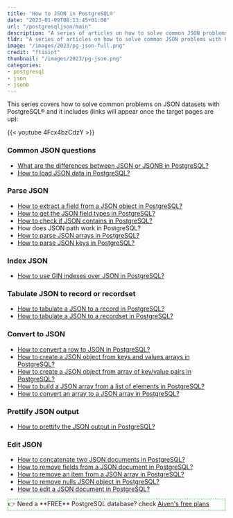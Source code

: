 ```yaml
---
title: 'How to JSON in PostgreSQL®'
date: "2023-01-09T08:13:45+01:00"
url: "/postgresqljson/main"
description: "A series of articles on how to solve common JSON problems with PostgreSQL®"
tldr: "A series of articles on how to solve common JSON problems with PostgreSQL®"
image: "/images/2023/pg-json-full.png"
credit: "ftisiot"
thumbnail: "/images/2023/pg-json.png"
categories:
- postgresql
- json
- jsonb
---
```


This series covers how to solve common problems on JSON datasets with PostgreSQL® and it includes (links will appear once the target pages are up):

<!--more-->

{{< youtube 4Fcx4bzCdzY >}} 

### Common JSON questions

* [What are the differences between JSON or JSONB in PostgreSQL?](/postgresqljson/what-are-the-differences-json-jsonb-postgresql)
* [How to load JSON data in PostgreSQL?](/postgresqljson/how-to-load-json-postgresql)

### Parse JSON

* [How to extract a field from a JSON object in PostgreSQL?](/postgresqljson/how-to-extract-field-from-json-postgresql)
* [How to get the JSON field types in PostgreSQL?](/postgresqljson/how-to-get-json-field-types-postgresql)
* [How to check if JSON contains in PostgreSQL?](/postgresqljson/how-to-check-JSON-contains-postgresql)
* How does JSON path work in PostgreSQL?
* [How to parse JSON arrays in PostgreSQL?](/postgresqljson/how-to-parse-json-arrays-in-postgresql)
* [How to parse JSON keys in PostgreSQL?](/postgresqljson/how-to-parse-json-keys-postgresql)

### Index JSON

* [How to use GIN indexes over JSON in PostgreSQL?](/postgresqljson/how-to-index-and-query-json-postgresql)


### Tabulate JSON to record or recordset

* [How to tabulate a JSON to a record in PostgreSQL?](/postgresqljson/how-to-tabulate-json-document-to-a-record-postgresql)
* [How to tabulate a JSON to a recordset in PostgreSQL?](/postgresqljson/how-to-tabulate-json-document-to-a-recordset-postgresql)

### Convert to JSON

* [How to convert a row to JSON in PostgreSQL?](/postgresqljson/how-to-convert-table-row-json-postgresql)
* [How to create a JSON object from keys and values arrays in PostgreSQL?](/postgresqljson/howto-create-json-from-keys-and-values-arrays-postgresql)
* [How to create a JSON object from array of key/value pairs in PostgreSQL?](/postgresqljson/howto-create-json-from-array-key-value-pairs-postgresql)
* [How to build a JSON array from a list of elements in PostgreSQL?](/postgresqljson/how-to-build-json-array-from-elements-postgresql)
* [How to convert an array to a JSON array in PostgreSQL?](/postgresqljson/howto-convert-array-to-json-array-postgresql)


### Prettify JSON output

* [How to prettify the JSON output in PostgreSQL?](/postgresqljson/how-to-prettify-json-output-in-postgresql)

### Edit JSON

* [How to concatenate two JSON documents in PostgreSQL?](/postgresqljson/how-to-concatenate-two-json-docs-postgresql)
* [How to remove fields from a JSON document in PostgreSQL?](/postgresqljson/how-to-remove-fields-from-json-postgresql)
* [How to remove an item from a JSON array in PostgreSQL?](/postgresqljson/how-to-remove-items-from-json-array-postgresql)
* [How to remove nulls JSON object in PostgreSQL?](/postgresqljson/how-to-remove-nulls-from-json-postgresql)
* [How to edit a JSON document in PostgreSQL?](/postgresqljson/how-to-edit-json-postgresql)


<p style="border:2px dotted #77dd77;"> 👉 Need a **FREE** PostgreSQL database? check <a href="https://go.aiven.io/francesco-signup">Aiven's free plans</a></p>